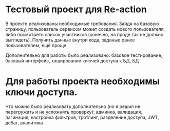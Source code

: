 # Тестовый проект для Re-action

В проекте реализованы необходимые требования.
Зайдя на базовую страницу, пользователь сервисом может создать нового пользователя, либо посмотреть список участников (конечно, на проде так не должно выглядеть). Получить данные внутри кода, заданые ранее пользователем, ещё проще.

Дополнительно для работы было реализовано: базовое тестирование, базовый интерфейс, хэширование ключей доступа к БД, БД
# Для работы проекта необходимы ключи доступа.

Что можно было реализовать дополнительно (но я решил не перегружать и не усложнять проверку): админка, валидация, пагинация, настройка фильтров, тротлинг, разделение доступа, JWT, дебаг, аналитика


